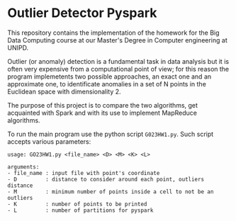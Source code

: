 # Outlier Detector Pyspark
This repository contains the implementation of the homework for the Big Data Computing course at our Master's Degree in Computer engineering at UNIPD. 

Outlier (or anomaly) detection is a fundamental task in data analysis but it is often very expensive from a computational point of view; for this reason
the program implemetents two possible approaches, an exact one and an approximate one, to identificate anomalies in a set of N points in the Euclidean space with dimensionality 2.

The purpose of this project is to compare the two algorithms, get acquainted with Spark and with its use to implement MapReduce algorithms.

To run the main program use the python script `G023HW1.py`. Such script accepts various parameters: 
```
usage: GO23HW1.py <file_name> <D> <M> <K> <L>

arguments:
- file_name : input file with point's coordinate
- D         : distance to consider around each point, outliers distance
- M         : minimum number of points inside a cell to not be an outliers
- K         : number of points to be printed
- L         : number of partitions for pyspark
```

